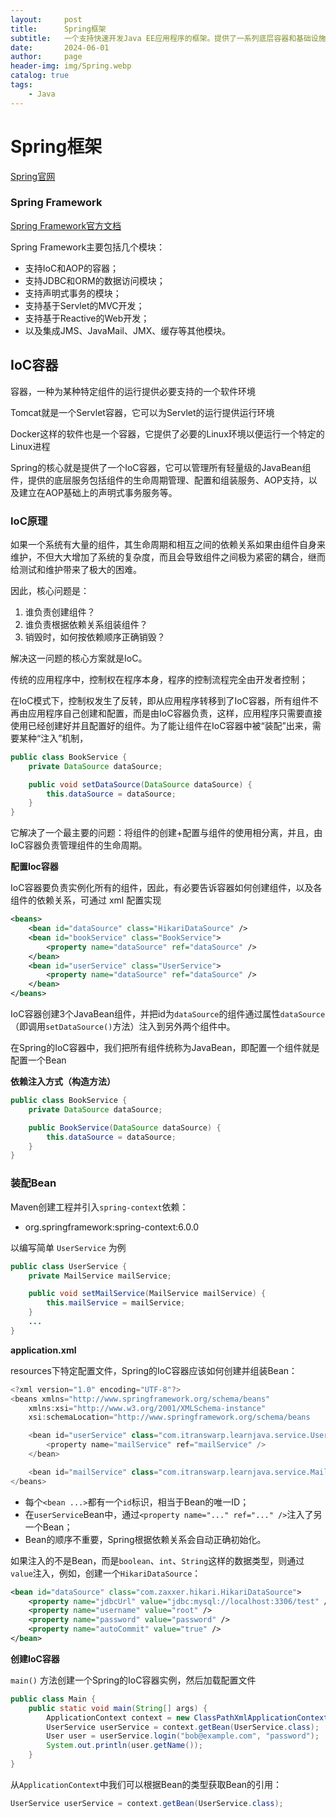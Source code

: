 ```yaml
---
layout:     post
title:      Spring框架
subtitle:   一个支持快速开发Java EE应用程序的框架。提供了一系列底层容器和基础设施，并可以和大量常用的开源框架无缝集成
date:       2024-06-01
author:     page
header-img: img/Spring.webp
catalog: true
tags:
    - Java
---
```


# Spring框架

[Spring官网](https://spring.io/projects/spring-framework)

### Spring Framework

[Spring Framework官方文档](https://spring.io/projects/spring-framework)

Spring Framework主要包括几个模块：

- 支持IoC和AOP的容器；
- 支持JDBC和ORM的数据访问模块；
- 支持声明式事务的模块；
- 支持基于Servlet的MVC开发；
- 支持基于Reactive的Web开发；
- 以及集成JMS、JavaMail、JMX、缓存等其他模块。 

## IoC容器

容器，一种为某种特定组件的运行提供必要支持的一个软件环境

Tomcat就是一个Servlet容器，它可以为Servlet的运行提供运行环境

Docker这样的软件也是一个容器，它提供了必要的Linux环境以便运行一个特定的Linux进程

Spring的核心就是提供了一个IoC容器，它可以管理所有轻量级的JavaBean组件，提供的底层服务包括组件的生命周期管理、配置和组装服务、AOP支持，以及建立在AOP基础上的声明式事务服务等。

### IoC原理

如果一个系统有大量的组件，其生命周期和相互之间的依赖关系如果由组件自身来维护，不但大大增加了系统的复杂度，而且会导致组件之间极为紧密的耦合，继而给测试和维护带来了极大的困难。

因此，核心问题是：

1. 谁负责创建组件？
2. 谁负责根据依赖关系组装组件？
3. 销毁时，如何按依赖顺序正确销毁？

解决这一问题的核心方案就是IoC。

传统的应用程序中，控制权在程序本身，程序的控制流程完全由开发者控制；

在IoC模式下，控制权发生了反转，即从应用程序转移到了IoC容器，所有组件不再由应用程序自己创建和配置，而是由IoC容器负责，这样，应用程序只需要直接使用已经创建好并且配置好的组件。为了能让组件在IoC容器中被“装配”出来，需要某种“注入”机制，

```java
public class BookService {
    private DataSource dataSource;

    public void setDataSource(DataSource dataSource) {
        this.dataSource = dataSource;
    }
}
```

它解决了一个最主要的问题：将组件的创建+配置与组件的使用相分离，并且，由IoC容器负责管理组件的生命周期。

**配置Ioc容器**

IoC容器要负责实例化所有的组件，因此，有必要告诉容器如何创建组件，以及各组件的依赖关系，可通过 xml 配置实现

```xml
<beans>
    <bean id="dataSource" class="HikariDataSource" />
    <bean id="bookService" class="BookService">
        <property name="dataSource" ref="dataSource" />
    </bean>
    <bean id="userService" class="UserService">
        <property name="dataSource" ref="dataSource" />
    </bean>
</beans>
```

IoC容器创建3个JavaBean组件，并把id为`dataSource`的组件通过属性`dataSource`（即调用`setDataSource()`方法）注入到另外两个组件中。

在Spring的IoC容器中，我们把所有组件统称为JavaBean，即配置一个组件就是配置一个Bean

**依赖注入方式（构造方法）**

```java
public class BookService {
    private DataSource dataSource;

    public BookService(DataSource dataSource) {
        this.dataSource = dataSource;
    }
}
```

### 装配Bean

Maven创建工程并引入`spring-context`依赖：

- org.springframework:spring-context:6.0.0

以编写简单 `UserService` 为例

```java
public class UserService {
    private MailService mailService;

    public void setMailService(MailService mailService) {
        this.mailService = mailService;
    }
    ...
}
```

**application.xml**

resources下特定配置文件，Spring的IoC容器应该如何创建并组装Bean：

```java
<?xml version="1.0" encoding="UTF-8"?>
<beans xmlns="http://www.springframework.org/schema/beans"
    xmlns:xsi="http://www.w3.org/2001/XMLSchema-instance"
    xsi:schemaLocation="http://www.springframework.org/schema/beans        https://www.springframework.org/schema/beans/spring-beans.xsd">

    <bean id="userService" class="com.itranswarp.learnjava.service.UserService">
        <property name="mailService" ref="mailService" />
    </bean>

    <bean id="mailService" class="com.itranswarp.learnjava.service.MailService" />
</beans>
```

- 每个`<bean ...>`都有一个`id`标识，相当于Bean的唯一ID；
- 在`userService`Bean中，通过`<property name="..." ref="..." />`注入了另一个Bean；
- Bean的顺序不重要，Spring根据依赖关系会自动正确初始化。

如果注入的不是Bean，而是`boolean`、`int`、`String`这样的数据类型，则通过`value`注入，例如，创建一个`HikariDataSource`：

```xml
<bean id="dataSource" class="com.zaxxer.hikari.HikariDataSource">
    <property name="jdbcUrl" value="jdbc:mysql://localhost:3306/test" />
    <property name="username" value="root" />
    <property name="password" value="password" />
    <property name="autoCommit" value="true" />
</bean>
```

**创建IoC容器**

`main()` 方法创建一个Spring的IoC容器实例，然后加载配置文件

```java
public class Main {
    public static void main(String[] args) {
        ApplicationContext context = new ClassPathXmlApplicationContext("application.xml");
        UserService userService = context.getBean(UserService.class);
        User user = userService.login("bob@example.com", "password");
        System.out.println(user.getName());
    }
}
```

从`ApplicationContext`中我们可以根据Bean的类型获取Bean的引用：

```java
UserService userService = context.getBean(UserService.class);
```

